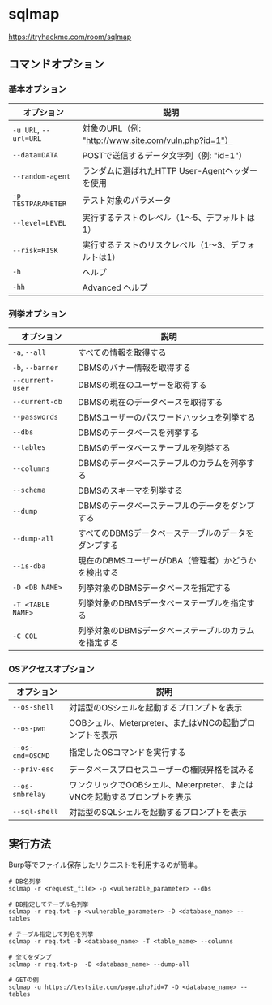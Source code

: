 # sqlmap

https://tryhackme.com/room/sqlmap

## コマンドオプション

### 基本オプション

| オプション             | 説明                                                                 |
|------------------------|----------------------------------------------------------------------|
| `-u URL`, `--url=URL`  | 対象のURL（例: "http://www.site.com/vuln.php?id=1"）                |
| `--data=DATA`          | POSTで送信するデータ文字列（例: "id=1"）                            |
| `--random-agent`       | ランダムに選ばれたHTTP User-Agentヘッダーを使用                     |
| `-p TESTPARAMETER`     | テスト対象のパラメータ                                               |
| `--level=LEVEL`        | 実行するテストのレベル（1〜5、デフォルトは1）                        |
| `--risk=RISK`          | 実行するテストのリスクレベル（1〜3、デフォルトは1）                  |
| `-h` | ヘルプ |
| `-hh` | Advanced ヘルプ|

### 列挙オプション

| オプション             | 説明                                                                          |
|------------------------|---------------------------------------------------------------------------------|
| `-a`, `--all`          | すべての情報を取得する                                                          |
| `-b`, `--banner`       | DBMSのバナー情報を取得する                                                      |
| `--current-user`       | DBMSの現在のユーザーを取得する                                                  |
| `--current-db`         | DBMSの現在のデータベースを取得する                                              |
| `--passwords`          | DBMSユーザーのパスワードハッシュを列挙する                                     |
| `--dbs`                | DBMSのデータベースを列挙する                                                    |
| `--tables`             | DBMSのデータベーステーブルを列挙する                                            |
| `--columns`            | DBMSのデータベーステーブルのカラムを列挙する                                    |
| `--schema`             | DBMSのスキーマを列挙する                                                        |
| `--dump`               | DBMSのデータベーステーブルのデータをダンプする                                  |
| `--dump-all`           | すべてのDBMSデータベーステーブルのデータをダンプする                            |
| `--is-dba`             | 現在のDBMSユーザーがDBA（管理者）かどうかを検出する                             |
| `-D <DB NAME>`         | 列挙対象のDBMSデータベースを指定する                                            |
| `-T <TABLE NAME>`      | 列挙対象のDBMSデータベーステーブルを指定する                                    |
| `-C COL`               | 列挙対象のDBMSデータベーステーブルのカラムを指定する                            |

### OSアクセスオプション

| オプション              | 説明                                                                 |
|-------------------------|----------------------------------------------------------------------|
| `--os-shell`            | 対話型のOSシェルを起動するプロンプトを表示                             |
| `--os-pwn`              | OOBシェル、Meterpreter、またはVNCの起動プロンプトを表示                 |
| `--os-cmd=OSCMD`        | 指定したOSコマンドを実行する                                           |
| `--priv-esc`            | データベースプロセスユーザーの権限昇格を試みる                           |
| `--os-smbrelay`         | ワンクリックでOOBシェル、Meterpreter、またはVNCを起動するプロンプトを表示 |
| `--sql-shell`            | 対話型のSQLシェルを起動するプロンプトを表示                             |

## 実行方法

Burp等でファイル保存したリクエストを利用するのが簡単。

```shell
# DB名列挙
sqlmap -r <request_file> -p <vulnerable_parameter> --dbs

# DB指定してテーブル名列挙
sqlmap -r req.txt -p <vulnerable_parameter> -D <database_name> --tables

# テーブル指定して列名を列挙
sqlmap -r req.txt -D <database_name> -T <table_name> --columns

# 全てをダンプ
sqlmap -r req.txt-p  -D <database_name> --dump-all

# GETの例
sqlmap -u https://testsite.com/page.php?id=7 -D <database_name> --tables
```


